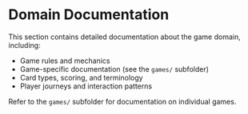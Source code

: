 # Domain Documentation

This section contains detailed documentation about the game domain, including:

- Game rules and mechanics
- Game-specific documentation (see the `games/` subfolder)
- Card types, scoring, and terminology
- Player journeys and interaction patterns

Refer to the `games/` subfolder for documentation on individual games.
